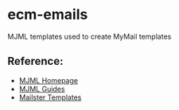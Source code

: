 # ecm-emails
MJML templates used to create MyMail templates

## Reference:
* [MJML Homepage](https://mjml.io/)
* [MJML Guides](https://mjml.io/documentation/#mjml-guides)
* [Mailster Templates](https://docs.revaxarts.com/mailstertemplates/)
